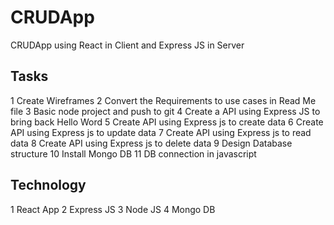 # CRUDApp
CRUDApp using React in Client and Express JS in Server

## Tasks
1	Create Wireframes
2	Convert the Requirements to use cases in Read Me file
3	Basic node project and push to git
4	Create a API using Express JS to bring back Hello Word
5	Create API using Express js to create data
6	Create API using Express js to update data
7	Create API using Express js to read data
8	Create API using Express js to delete data
9	Design Database structure
10	Install Mongo DB
11	DB connection in javascript

## Technology
1	React App
2	Express JS
3	Node JS
4	Mongo DB
